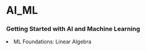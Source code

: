 # AI_ML
<h3>Getting Started with AI and Machine Learning</h3>
<li>ML Foundations: Linear Algebra</li>
